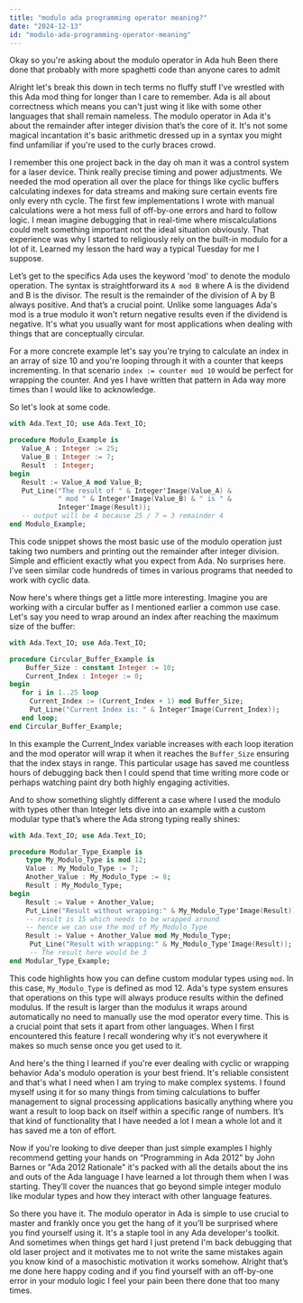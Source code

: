 ```yaml
---
title: "modulo ada programming operator meaning?"
date: "2024-12-13"
id: "modulo-ada-programming-operator-meaning"
---
```


Okay so you're asking about the modulo operator in Ada huh Been there done that probably with more spaghetti code than anyone cares to admit

Alright let's break this down in tech terms no fluffy stuff I've wrestled with this Ada mod thing for longer than I care to remember. Ada is all about correctness which means you can't just wing it like with some other languages that shall remain nameless. The modulo operator in Ada it's about the remainder after integer division that’s the core of it. It's not some magical incantation it's basic arithmetic dressed up in a syntax you might find unfamiliar if you're used to the curly braces crowd.

I remember this one project back in the day oh man it was a control system for a laser device. Think really precise timing and power adjustments. We needed the mod operation all over the place for things like cyclic buffers calculating indexes for data streams and making sure certain events fire only every nth cycle. The first few implementations I wrote with manual calculations were a hot mess full of off-by-one errors and hard to follow logic. I mean imagine debugging that in real-time where miscalculations could melt something important not the ideal situation obviously. That experience was why I started to religiously rely on the built-in modulo for a lot of it. Learned my lesson the hard way a typical Tuesday for me I suppose.

Let’s get to the specifics Ada uses the keyword 'mod' to denote the modulo operation. The syntax is straightforward its `A mod B` where A is the dividend and B is the divisor. The result is the remainder of the division of A by B always positive. And that’s a crucial point. Unlike some languages Ada's mod is a true modulo it won't return negative results even if the dividend is negative. It's what you usually want for most applications when dealing with things that are conceptually circular.

For a more concrete example let's say you're trying to calculate an index in an array of size 10 and you're looping through it with a counter that keeps incrementing. In that scenario `index := counter mod 10` would be perfect for wrapping the counter. And yes I have written that pattern in Ada way more times than I would like to acknowledge.

So let's look at some code.

```ada
with Ada.Text_IO; use Ada.Text_IO;

procedure Modulo_Example is
   Value_A : Integer := 25;
   Value_B : Integer := 7;
   Result  : Integer;
begin
   Result := Value_A mod Value_B;
   Put_Line("The result of " & Integer'Image(Value_A) &
            " mod " & Integer'Image(Value_B) & " is " &
            Integer'Image(Result));
   -- output will be 4 because 25 / 7 = 3 remainder 4
end Modulo_Example;
```
This code snippet shows the most basic use of the modulo operation just taking two numbers and printing out the remainder after integer division. Simple and efficient exactly what you expect from Ada. No surprises here. I've seen similar code hundreds of times in various programs that needed to work with cyclic data.

Now here's where things get a little more interesting. Imagine you are working with a circular buffer as I mentioned earlier a common use case. Let's say you need to wrap around an index after reaching the maximum size of the buffer:

```ada
with Ada.Text_IO; use Ada.Text_IO;

procedure Circular_Buffer_Example is
    Buffer_Size : constant Integer := 10;
    Current_Index : Integer := 0;
begin
   for i in 1..25 loop
     Current_Index := (Current_Index + 1) mod Buffer_Size;
     Put_Line("Current Index is: " & Integer'Image(Current_Index));
   end loop;
end Circular_Buffer_Example;
```

In this example the Current\_Index variable increases with each loop iteration and the mod operator will wrap it when it reaches the `Buffer_Size` ensuring that the index stays in range. This particular usage has saved me countless hours of debugging back then I could spend that time writing more code or perhaps watching paint dry both highly engaging activities.

And to show something slightly different a case where I used the modulo with types other than Integer lets dive into an example with a custom modular type that’s where the Ada strong typing really shines:

```ada
with Ada.Text_IO; use Ada.Text_IO;

procedure Modular_Type_Example is
    type My_Modulo_Type is mod 12;
    Value : My_Modulo_Type := 7;
    Another_Value : My_Modulo_Type := 8;
    Result : My_Modulo_Type;
begin
    Result := Value + Another_Value;
    Put_Line("Result without wrapping:" & My_Modulo_Type'Image(Result));
    -- result is 15 which needs to be wrapped around
    -- hence we can use the mod of My_Modulo_Type
    Result := Value + Another_Value mod My_Modulo_Type;
     Put_Line("Result with wrapping:" & My_Modulo_Type'Image(Result));
     -- The result here would be 3
end Modular_Type_Example;
```

This code highlights how you can define custom modular types using `mod`. In this case, `My_Modulo_Type` is defined as mod 12. Ada's type system ensures that operations on this type will always produce results within the defined modulus. If the result is larger than the modulus it wraps around automatically no need to manually use the mod operator every time. This is a crucial point that sets it apart from other languages. When I first encountered this feature I recall wondering why it's not everywhere it makes so much sense once you get used to it.

And here's the thing I learned if you're ever dealing with cyclic or wrapping behavior Ada's modulo operation is your best friend. It's reliable consistent and that's what I need when I am trying to make complex systems. I found myself using it for so many things from timing calculations to buffer management to signal processing applications basically anything where you want a result to loop back on itself within a specific range of numbers. It’s that kind of functionality that I have needed a lot I mean a whole lot and it has saved me a ton of effort.

Now if you're looking to dive deeper than just simple examples I highly recommend getting your hands on “Programming in Ada 2012” by John Barnes or "Ada 2012 Rationale" it's packed with all the details about the ins and outs of the Ada language I have learned a lot through them when I was starting. They’ll cover the nuances that go beyond simple integer modulo like modular types and how they interact with other language features.

So there you have it. The modulo operator in Ada is simple to use crucial to master and frankly once you get the hang of it you’ll be surprised where you find yourself using it. It's a staple tool in any Ada developer's toolkit. And sometimes when things get hard I just pretend I'm back debugging that old laser project and it motivates me to not write the same mistakes again you know kind of a masochistic motivation it works somehow. Alright that’s me done here happy coding and if you find yourself with an off-by-one error in your modulo logic I feel your pain been there done that too many times.

